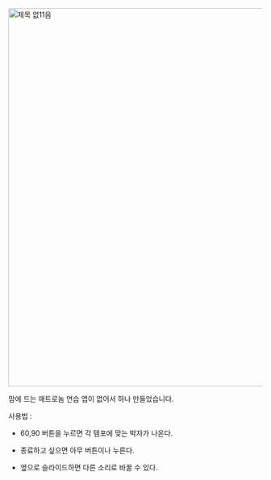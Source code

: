 <img width="750" alt="제목 없11음" src="https://github.com/user-attachments/assets/9cbec898-e8ca-4816-92fc-0234b29146f9">


맘에 드는 매트로놈 연습 앱이 없어서 하나 만들었습니다.

사용법 :

- 60,90 버튼을 누르면 각 템포에 맞는 박자가 나온다.

- 종료하고 싶으면 아무 버튼이나 누른다.

- 옆으로 슬라이드하면 다른 소리로 바꿀 수 있다.
